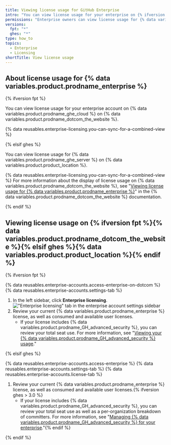```yaml
---
title: Viewing license usage for GitHub Enterprise
intro: "You can view license usage for your enterprise on {% ifversion fpt %}{% data variables.product.prodname_dotcom_the_website %}{% elsif ghes %}{% data variables.product.product_location %}{% endif %}."
permissions: "Enterprise owners can view license usage for {% data variables.product.prodname_enterprise %}."
versions:
  fpt: "*"
  ghes: "*"
type: how_to
topics:
  - Enterprise
  - Licensing
shortTitle: View license usage
---
```


## About license usage for {% data variables.product.prodname_enterprise %}

{% ifversion fpt %}

You can view license usage for your enterprise account on {% data variables.product.prodname_ghe_cloud %} on {% data variables.product.prodname_dotcom_the_website %}.

{% data reusables.enterprise-licensing.you-can-sync-for-a-combined-view %}

{% elsif ghes %}

You can view license usage for {% data variables.product.prodname_ghe_server %} on {% data variables.product.product_location %}.

{% data reusables.enterprise-licensing.you-can-sync-for-a-combined-view %} For more information about the display of license usage on {% data variables.product.prodname_dotcom_the_website %}, see "<a href="/billing/managing-your-license-for-github-enterprise/viewing-license-usage-for-github-enterprise" class="dotcom-only">Viewing license usage for {% data variables.product.prodname_enterprise %}</a>" in the {% data variables.product.prodname_dotcom_the_website %} documentation.

{% endif %}

## Viewing license usage on {% ifversion fpt %}{% data variables.product.prodname_dotcom_the_website %}{% elsif ghes %}{% data variables.product.product_location %}{% endif %}

{% ifversion fpt %}

{% data reusables.enterprise-accounts.access-enterprise-on-dotcom %}
{% data reusables.enterprise-accounts.settings-tab %}

1. In the left sidebar, click **Enterprise licensing**.
   !["Enterprise licensing" tab in the enterprise account settings sidebar](/assets/images/help/enterprises/enterprise-licensing-tab.png)
1. Review your current {% data variables.product.prodname_enterprise %} license, as well as consumed and available user licenses.
   - If your license includes {% data variables.product.prodname_GH_advanced_security %}, you can review your total seat use. For more information, see "[Viewing your {% data variables.product.prodname_GH_advanced_security %} usage](/billing/managing-billing-for-github-advanced-security/viewing-your-github-advanced-security-usage)."

{% elsif ghes %}

{% data reusables.enterprise-accounts.access-enterprise %}
{% data reusables.enterprise-accounts.settings-tab %}
{% data reusables.enterprise-accounts.license-tab %}

1. Review your current {% data variables.product.prodname_enterprise %} license, as well as consumed and available user licenses.{% ifversion ghes > 3.0 %}
   - If your license includes {% data variables.product.prodname_GH_advanced_security %}, you can review your total seat use as well as a per-organization breakdown of committers. For more information, see "[Managing {% data variables.product.prodname_GH_advanced_security %} for your enterprise](/admin/advanced-security)."{% endif %}

{% endif %}
